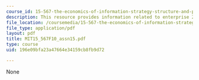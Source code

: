 ```yaml
---
course_id: 15-567-the-economics-of-information-strategy-structure-and-pricing-fall-2010
description: This resource provides information related to enterprise 2.0.
file_location: /coursemedia/15-567-the-economics-of-information-strategy-structure-and-pricing-fall-2010/196e09bfa23a47664e34159cb8fb9d72_MIT15_567F10_assn15.pdf
file_type: application/pdf
layout: pdf
title: MIT15_567F10_assn15.pdf
type: course
uid: 196e09bfa23a47664e34159cb8fb9d72

---
```

None